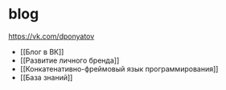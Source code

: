 # blog

https://vk.com/dponyatov

- [[Блог в ВК]]
- [[Развитие личного бренда]]
- [[Конкатенативно-фреймовый язык программирования]]
- [[База знаний]]